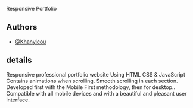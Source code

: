 Responsive Portfolio


## Authors
- [@Khanyicou](https://www.github.com/Khanyicou)


## details
Responsive professional portfolio website Using HTML CSS & JavaScript
Contains animations when scrolling.
Smooth scrolling in each section.
Developed first with the Mobile First methodology, then for desktop..
Compatible with all mobile devices and with a beautiful and pleasant user interface.
